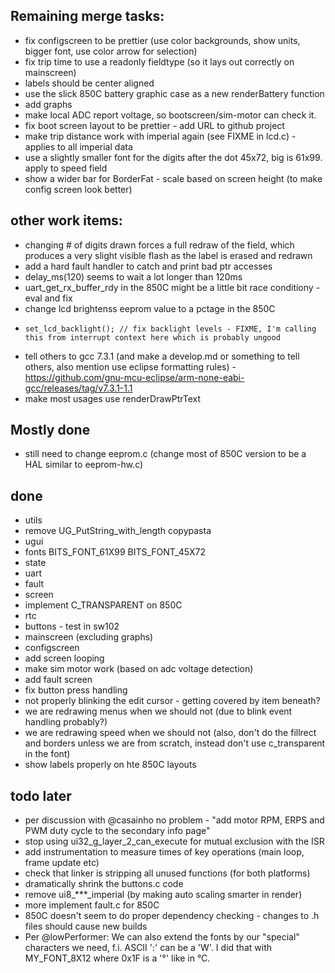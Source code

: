 ## Remaining merge tasks:

* fix configscreen to be prettier (use color backgrounds, show units, bigger font, use color arrow for selection)
* fix trip time to use a readonly fieldtype (so it lays out correctly on mainscreen)
* labels should be center aligned
* use the slick 850C battery graphic case as a new renderBattery function
* add graphs
* make local ADC report voltage, so bootscreen/sim-motor can check it.
* fix boot screen layout to be prettier - add URL to github project
* make trip distance work with imperial again (see FIXME in lcd.c) - applies to all imperial data
* use a slightly smaller font for the digits after the dot 45x72, big is 61x99. apply to speed field
* show a wider bar for BorderFat - scale based on screen height (to make config screen look better)

## other work items:
* changing # of digits drawn forces a full redraw of the field, which produces a very slight visible flash as the label is erased and redrawn
* add a hard fault handler to catch and print bad ptr accesses
* delay_ms(120) seems to wait a lot longer than 120ms
* uart_get_rx_buffer_rdy in the 850C might be a little bit race conditiony - eval and fix
* change lcd brightenss eeprom value to a pctage in the 850C
*     set_lcd_backlight(); // fix backlight levels - FIXME, I'm calling this from interrupt context here which is probably ungood
* tell others to gcc 7.3.1 (and make a develop.md or something to tell others, also mention use eclipse formatting rules) - https://github.com/gnu-mcu-eclipse/arm-none-eabi-gcc/releases/tag/v7.3.1-1.1
* make most usages use renderDrawPtrText

## Mostly done

* still need to change eeprom.c (change most of 850C version to be a HAL similar to eeprom-hw.c)

## done

* utils
* remove UG_PutString_with_length copypasta
* ugui
* fonts BITS_FONT_61X99 BITS_FONT_45X72
* state
* uart
* fault
* screen
* implement C_TRANSPARENT on 850C
* rtc
* buttons - test in sw102
* mainscreen (excluding graphs)
* configscreen
* add screen looping
* make sim motor work (based on adc voltage detection)
* add fault screen 
* fix button press handling
* not properly blinking the edit cursor - getting covered by item beneath?
* we are redrawing menus when we should not (due to blink event handling probably?)
* we are redrawing speed when we should not (also, don't do the fillrect and borders unless we are from scratch, instead don't use c_transparent in the font)
* show labels properly on hte 850C layouts

## todo later 

* per discussion with @casainho no problem - "add motor RPM, ERPS and PWM duty cycle to the secondary info page"
* stop using ui32_g_layer_2_can_execute for mutual exclusion with the ISR
* add instrumentation to measure times of key operations (main loop, frame update etc)
* check that linker is stripping all unused functions (for both platforms)
* dramatically shrink the buttons.c code
* remove ui8_***_imperial (by making auto scaling smarter in render)
* more implement fault.c for 850C 
* 850C doesn't seem to do proper dependency checking - changes to .h files should cause new builds
* Per @lowPerformer: We can also extend the fonts by our "special" characters we need, f.i. ASCII ':' can be a 'W'. I did that with MY_FONT_8X12 where 0x1F is a '°' like in °C.

